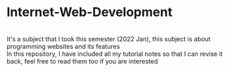 # Internet-Web-Development  
<br>  
It's a subject that I took this semester (2022 Jan),
this subject is about programming websites and its features  
<br>  
In this repository, I have included all my tutorial notes so that I can revise it back,
feel free to read them too if you are interested
